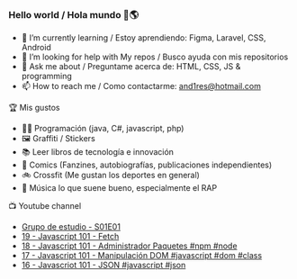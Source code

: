 ### Hello world / Hola mundo 👋🌎

<!--
**xaca/xaca** is a ✨ _special_ ✨ repository because its `README.md` (this file) appears on your GitHub profile.

Here are some ideas to get you started:
-->

- 🌱 I’m currently learning / Estoy aprendiendo: Figma, Laravel, CSS, Android
- 🤔 I’m looking for help with My repos / Busco ayuda con mis repositorios
- 💬 Ask me about / Preguntame acerca de: HTML, CSS, JS & programming 
- 📫 How to reach me / Como contactarme: and1res@hotmail.com

🏆 Mis gustos
- 👨‍💻 Programación (java, C#, javascript, php)
- 🖼️ Graffiti / Stickers
- 📚 Leer libros de tecnología e innovación
- 💢 Comics (Fanzines, autobiografías, publicaciones independientes)
- 🚲 Crossfit (Me gustan los deportes en general)
- 🎤 Música lo que suene bueno, especialmente el RAP
<!--
📝 Frases
- "I only smile in the dark, I only smile when it's complicated" Raybiez
- "De lo que ves créete la mitad de lo que no ves no te creas nada" Kase O
-->
📺 Youtube channel
<!-- BLOG-POST-LIST:START -->
- [Grupo de estudio - S01E01](https://www.youtube.com/watch?v=XHk8JMF6cMQ)
- [19 - Javascript 101 - Fetch](https://www.youtube.com/watch?v=n8xZdGGLcrQ)
- [18 - Javascript 101 - Administrador Paquetes #npm #node](https://www.youtube.com/watch?v=B2FmuozyzAw)
- [17 - Javascript 101 - Manipulación DOM #javascript #dom #class](https://www.youtube.com/watch?v=sMlBdpl8Bok)
- [16 - Javascriot 101 - JSON #javascript #json](https://www.youtube.com/watch?v=QRcsDBkdYow)
<!-- BLOG-POST-LIST:END -->
